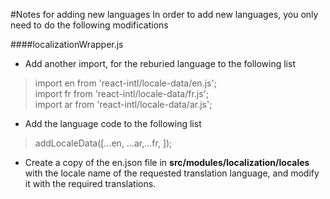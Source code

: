 #Notes for adding new languages
In order to add new languages, you only need to do the following modifications

####localizationWrapper.js

* Add another import, for the reburied language to the following list

>import en from 'react-intl/locale-data/en.js';\
>import fr from 'react-intl/locale-data/fr.js';\
>import ar from 'react-intl/locale-data/ar.js';

* Add the language code to the following list

>addLocaleData([...en, ...ar,...fr, ]);

* Create a copy of the en.json file in **src/modules/localization/locales** with the locale name
of the requested translation language, and modify it with the required translations.
